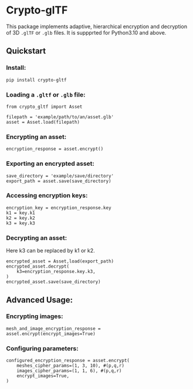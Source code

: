 # Crypto-glTF

This package implements adaptive, hierarchical encryption and decryption of 3D `.glTF` or `.glb` files.
It is suppprted for Python3.10 and above.

## Quickstart

### Install:

```
pip install crypto-gltf
```

### Loading a `.gltf` or `.glb` file:

```
from crypto_gltf import Asset

filepath = 'example/path/to/an/asset.glb'
asset = Asset.load(filepath)
```

### Encrypting an asset:

```
encryption_response = asset.encrypt()
```

### Exporting an encrypted asset:

```
save_directory = 'example/save/directory'
export_path = asset.save(save_directory)
```

### Accessing encryption keys:

```
encryption_key = encryption_response.key
k1 = key.k1
k2 = key.k2
k3 = key.k3
```

### Decrypting an asset:

Here k3 can be replaced by k1 or k2.
```
encrypted_asset = Asset,load(export_path)
encrypted_asset.decrypt(
    k3=encryption_response.key.k3,
)
encrypted_asset.save(save_directory)
```

## Advanced  Usage:

### Encrypting images:
```
mesh_and_image_encryption_response = asset.encrypt(encrypt_images=True)
```

### Configuring parameters:
```
configured_encryption_response = asset.encrypt(
    meshes_cipher_params=(1, 3, 10), #(p,q,r)
    images_cipher_params=(1, 1, 6), #(p,q,r)
    encrypt_images=True,
)
```

